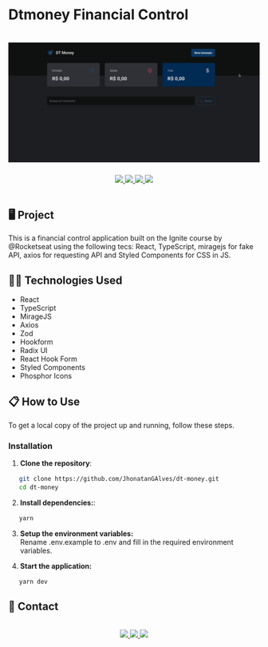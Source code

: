 # Dtmoney Financial Control

<h1 align="center">
   <img src="./public/readme/dt-money.gif">
</h1>

<div align="center">
   <a href="#desktop_computer-project">
      <img src="https://img.shields.io/badge/PROJECT-8047F8?style=for-the-badge&logo=react&logoColor=white" />
   </a>
   <a href="#technologist-technologies">
      <img src="https://img.shields.io/badge/TECHNOLOGIES-8047F8?style=for-the-badge&logo=codacy&logoColor=white" />
   </a>
   <a href="#clipboard-how-to-use">
      <img src="https://img.shields.io/badge/HOW_TO_USE-8047F8?style=for-the-badge&logo=visual-studio-code&logoColor=white" />
   </a>
   <a href="#speech_balloon-contact">
      <img src="https://img.shields.io/badge/CONTACT-8047F8?style=for-the-badge&logo=maildotru&logoColor=white" />
   </a>
</div>
<br>

## :desktop_computer: Project

This is a financial control application built on the Ignite course by @Rocketseat using the following tecs: React, TypeScript, miragejs for fake API, axios for requesting API and Styled Components for CSS in JS.

## :technologist: Technologies Used

- React
- TypeScript
- MirageJS
- Axios
- Zod
- Hookform
- Radix UI
- React Hook Form
- Styled Components
- Phosphor Icons

## :clipboard: How to Use

To get a local copy of the project up and running, follow these steps.

### Installation

1. **Clone the repository**:

```bash
   git clone https://github.com/JhonatanGAlves/dt-money.git
   cd dt-money
```

2. **Install dependencies:**:

```bash
   yarn
```

3. **Setup the environment variables:**<br/>
   Rename .env.example to .env and fill in the required environment variables.

4. **Start the application:**

```bash
   yarn dev
```

## :speech_balloon: Contact

<br>
<div align="center">
   <a href="https://jhonatandev-alves-app.vercel.app/" target="_blank">
      <img src="https://img.shields.io/badge/PORTFOLIO-8047F8?style=for-the-badge&logo=codeium&logoColor=white">
   </a>
   <a href="https://www.linkedin.com/in/jhonatan-alves-11b28015b/" target="_blank">
      <img src="https://img.shields.io/badge/LINKEDIN-8047F8?style=for-the-badge&logo=linkedin&logoColor=white" />
   </a>
   <a href="mailto:jhonatan.galves1996@gmail.com">
      <img src="https://img.shields.io/badge/EMAIL-8047F8?style=for-the-badge&logo=gmail&logoColor=white" />
   </a>
</div>
